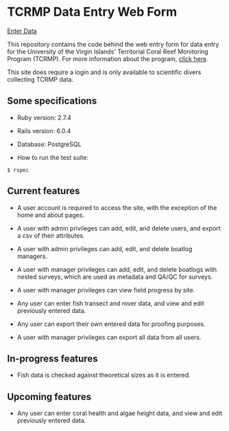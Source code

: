 # TCRMP Data Entry Web Form

[Enter Data](https://tcrmpdataentry.herokuapp.com)

This repository contains the code behind the web entry form for data entry for the University of the Virgin Islands' Territorial Coral Reef Monitoring Program (TCRMP). For more information about the program, [click here](https://tcrmpdataentry.herokuapp.com/about).

This site does require a login and is only available to scientific divers collecting TCRMP data.

## Some specifications

* Ruby version: 2.7.4

* Rails version: 6.0.4

* Database: PostgreSQL

* How to run the test suite:
```
$ rspec
```

## Current features

* A user account is required to access the site, with the exception of the home and about pages.

* A user with admin privileges can add, edit, and delete users, and export a csv of their attributes.

* A user with admin privileges can add, edit, and delete boatlog managers.

* A user with manager privileges can add, edit, and delete boatlogs with nested surveys, which are used as metadata and QA/QC for surveys. 

* A user with manager privileges can view field progress by site.

* Any user can enter fish transect and rover data, and view and edit previously entered data.

* Any user can export their own entered data for proofing purposes.

* A user with manager privileges can export all data from all users.

## In-progress features

* Fish data is checked against theoretical sizes as it is entered.

## Upcoming features

* Any user can enter coral health and algae height data, and view and edit previously entered data.
